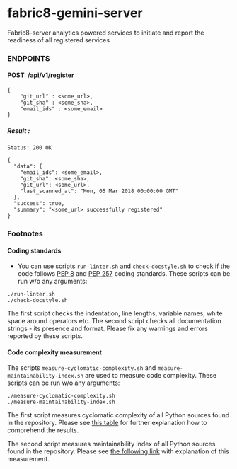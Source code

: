 # fabric8-gemini-server
Fabric8-server analytics powered services to initiate and report the readiness of
all registered services

### ENDPOINTS

#### POST: /api/v1/register
```
{
	"git_url" : <some_url>,
	"git_sha" : <some_sha>,
	"email_ids" : <some_email>
}

```

##### Result :
`Status: 200 OK`
```
{
  "data": {
    "email_ids": <some_email>,
    "git_sha": <some_sha>,
    "git_url": <some_url>,
    "last_scanned_at": "Mon, 05 Mar 2018 00:00:00 GMT"
  },
  "success": true,
  "summary": "<some_url> successfully registered"
}
```
### Footnotes

#### Coding standards

- You can use scripts `run-linter.sh` and `check-docstyle.sh` to check if the code follows [PEP 8](https://www.python.org/dev/peps/pep-0008/) and [PEP 257](https://www.python.org/dev/peps/pep-0257/) coding standards. These scripts can be run w/o any arguments:

```
./run-linter.sh
./check-docstyle.sh
```

The first script checks the indentation, line lengths, variable names, white space around operators etc. The second
script checks all documentation strings - its presence and format. Please fix any warnings and errors reported by these
scripts.

#### Code complexity measurement

The scripts `measure-cyclomatic-complexity.sh` and `measure-maintainability-index.sh` are used to measure code complexity. These scripts can be run w/o any arguments:

```
./measure-cyclomatic-complexity.sh
./measure-maintainability-index.sh
```

The first script measures cyclomatic complexity of all Python sources found in the repository. Please see [this table](https://radon.readthedocs.io/en/latest/commandline.html#the-cc-command) for further explanation how to comprehend the results.

The second script measures maintainability index of all Python sources found in the repository. Please see [the following link](https://radon.readthedocs.io/en/latest/commandline.html#the-mi-command) with explanation of this measurement.
